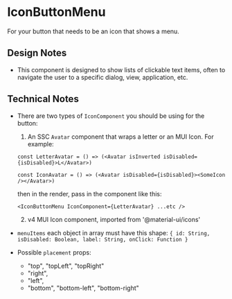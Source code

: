 # IconButtonMenu

For your button that needs to be an icon that shows a menu.

## Design Notes

- This component is designed to show lists of clickable text items, often to navigate the user to a specific dialog, view, application, etc.

## Technical Notes

- There are two types of `IconComponent` you should be using for the button:

  1. An SSC `Avatar` component that wraps a letter or an MUI Icon. For example:

  `const LetterAvatar = () => (<Avatar isInverted isDisabled={isDisabled}>L</Avatar>)`

  `const IconAvatar = () => (<Avatar isDisabled={isDisabled}><SomeIcon /></Avatar>)`

  then in the render, pass in the component like this:

  `<IconButtonMenu IconComponent={LetterAvatar} ...etc />`

  2. v4 MUI Icon component, imported from '@material-ui/icons'

- `menuItems` each object in array must have this shape:
  `{ id: String, isDisabled: Boolean, label: String, onClick: Function }`

- Possible `placement` props:
  - "top", "topLeft", "topRight"
  - "right",
  - "left",
  - "bottom", "bottom-left", "bottom-right"
